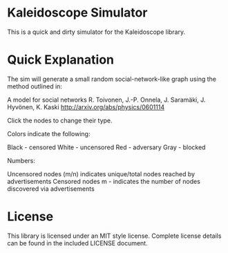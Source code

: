 
Kaleidoscope Simulator
======================

This is a quick and dirty simulator for the Kaleidoscope library.


Quick Explanation
=================

The sim will generate a small random social-network-like graph using the 
method outlined in: 

A model for social networks
R. Toivonen, J.-P. Onnela, J. Saramäki, J. Hyvönen, K. Kaski
http://arxiv.org/abs/physics/0601114

Click the nodes to change their type.

Colors indicate the following:

Black - censored
White - uncensored
Red   - adversary
Gray  - blocked

Numbers: 

Uncensored nodes (m/n) indicates unique/total nodes reached by advertisements
Censored nodes m - indicates the number of nodes discovered via advertisements

License 
=======

This library is licensed under an MIT style license. 
Complete license details can be found in the included LICENSE document.

